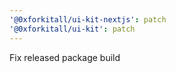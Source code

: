 ```yaml
---
'@0xforkitall/ui-kit-nextjs': patch
'@0xforkitall/ui-kit': patch
---
```


Fix released package build
